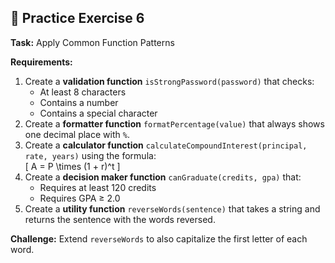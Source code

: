 ## 🎯 Practice Exercise 6

**Task:** Apply Common Function Patterns  

**Requirements:**  
1. Create a **validation function** `isStrongPassword(password)` that checks:  
   - At least 8 characters  
   - Contains a number  
   - Contains a special character  
2. Create a **formatter function** `formatPercentage(value)` that always shows one decimal place with `%`.  
3. Create a **calculator function** `calculateCompoundInterest(principal, rate, years)` using the formula:  
   \[
   A = P \times (1 + r)^t
   \]  
4. Create a **decision maker function** `canGraduate(credits, gpa)` that:  
   - Requires at least 120 credits  
   - Requires GPA ≥ 2.0  
5. Create a **utility function** `reverseWords(sentence)` that takes a string and returns the sentence with the words reversed.  

**Challenge:** Extend `reverseWords` to also capitalize the first letter of each word.  
